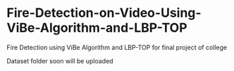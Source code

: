 # Fire-Detection-on-Video-Using-ViBe-Algorithm-and-LBP-TOP
Fire Detection using ViBe Algorithm and LBP-TOP for final project of college

Dataset folder soon will be uploaded
